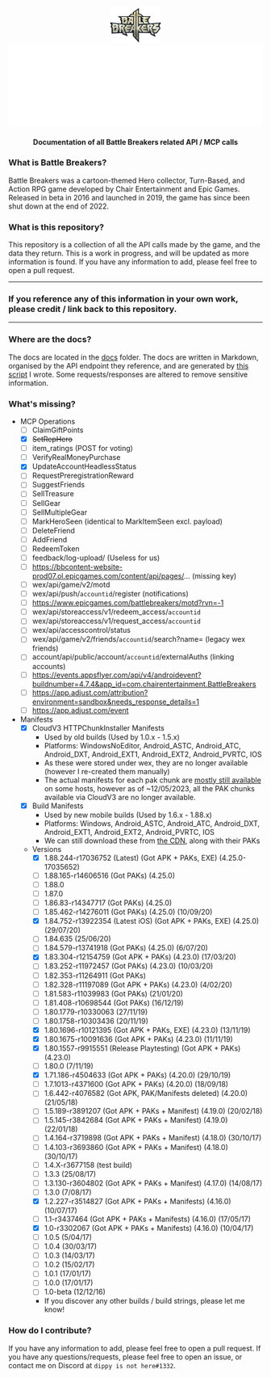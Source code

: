 <br />
<div align=center>
    <a id="back-to-top"></a>
    <div align="center">
        <a href="https://github.com/dippyshere/battle-breakers-documentation">
            <img src='res/BattleBreakers_Logo.png' width='100' alt="" />
            <img src="res/bbdocsh1.svg" alt="Battle Breakers Documentation" />
        </a>
    </div>
  <h4> Documentation of all Battle Breakers related API / MCP calls</h4>
</div>

### What is Battle Breakers?

Battle Breakers was a cartoon-themed Hero collector, Turn-Based, and Action RPG game developed by Chair Entertainment
and Epic Games. Released in beta in 2016 and launched in 2019, the game has since been shut down at the end of 2022.

### What is this repository?

This repository is a collection of all the API calls made by the game, and the data they return. This is a work in
progress, and will be updated as more information is found. If you have any information to add, please feel free to open
a pull request.

---

### **If you reference any of this information in your own work, please credit / link back to this repository.**

---

### Where are the docs?

The docs are located in the [docs](docs) folder. The docs are written in Markdown, organised by the API endpoint they
reference, and are generated by [this script](res/har%20markdown%20renderer.py) I wrote. Some requests/responses are
altered to remove sensitive information.

### What's missing?

- MCP Operations
    - [ ] ClaimGiftPoints
    - [x] ~~SetRepHero~~
    - [ ] item_ratings (POST for voting)
    - [ ] VerifyRealMoneyPurchase
    - [x] UpdateAccountHeadlessStatus
    - [ ] RequestPreregistrationReward
    - [ ] SuggestFriends
    - [ ] SellTreasure
    - [ ] SellGear
    - [ ] SellMultipleGear
    - [ ] MarkHeroSeen (identical to MarkItemSeen excl. payload)
    - [ ] DeleteFriend
    - [ ] AddFriend
    - [ ] RedeemToken
    - [ ] feedback/log-upload/ (Useless for us)
    - [ ] https://bbcontent-website-prod07.ol.epicgames.com/content/api/pages/... (missing key)
    - [ ] wex/api/game/v2/motd
    - [ ] wex/api/push/`accountid`/register (notifications)
    - [ ] https://www.epicgames.com/battlebreakers/motd?rvn=-1
    - [ ] wex/api/storeaccess/v1/redeem_access/`accountid`
    - [ ] wex/api/storeaccess/v1/request_access/`accountid`
    - [ ] wex/api/accesscontrol/status
    - [ ] wex/api/game/v2/friends/`accountid`/search?name= (legacy wex friends)
    - [ ] account/api/public/account/`accountid`/externalAuths (linking accounts)
    - [ ] https://events.appsflyer.com/api/v4/androidevent?buildnumber=4.7.4&app_id=com.chairentertainment.BattleBreakers
    - [ ] https://app.adjust.com/attribution?environment=sandbox&needs_response_details=1
    - [ ] https://app.adjust.com/event
- Manifests
    - [x] CloudV3 HTTPChunkInstaller Manifests
        - Used by old builds (Used by 1.0.x - 1.5.x)
        - Platforms: WindowsNoEditor, Android_ASTC, Android_ATC, Android_DXT, Android_EXT1, Android_EXT2, Android_PVRTC, IOS
        - As these were stored under wex, they are no longer available (however I re-created them manually)
        - The actual manifests for each pak chunk are [mostly still available](https://battlebreakers-live-cdn.ol.epicgames.com/WorldExplorersLive/CL_3514827/Android_ATC/WorldExplorers_pakchunk1CL_3514827.manifest) on some hosts, however as of ~12/05/2023, all the PAK chunks available via CloudV3 are no longer available.
    - [x] Build Manifests
        - Used by new mobile builds (Used by 1.6.x - 1.88.x)
        - Platforms: Windows, Android_ASTC, Android_ATC, Android_DXT, Android_EXT1, Android_EXT2, Android_PVRTC, IOS
        - We can still download these
          from [the CDN](https://battlebreakers-live-cdn.ol.epicgames.com/1.88.244-r17036752/BuildManifest-Windows.txt), along with their PAKs
    - Versions
        - [x] 1.88.244-r17036752 (Latest) (Got APK + PAKs, EXE) (4.25.0-17035652)
        - [ ] 1.88.165-r14606516 (Got PAKs) (4.25.0)
        - [ ] 1.88.0
        - [ ] 1.87.0
        - [ ] 1.86.83-r14347717 (Got PAKs) (4.25.0)
        - [ ] 1.85.462-r14276011 (Got PAKs) (4.25.0) (10/09/20)
        - [x] 1.84.752-r13922354 (Latest iOS) (Got APK + PAKs, EXE) (4.25.0) (29/07/20)
        - [ ] 1.84.635 (25/06/20)
        - [ ] 1.84.579-r13741918 (Got PAKs) (4.25.0) (6/07/20)
        - [x] 1.83.304-r12154759 (Got APK + PAKs) (4.23.0) (17/03/20)
        - [ ] 1.83.252-r11972457 (Got PAKs) (4.23.0) (10/03/20)
        - [ ] 1.82.353-r11264911 (Got PAKs)
        - [ ] 1.82.328-r11197089 (Got APK + PAKs) (4.23.0) (4/02/20)
        - [ ] 1.81.583-r11039983 (Got PAKs) (21/01/20)
        - [ ] 1.81.408-r10698544 (Got PAKs) (16/12/19)
        - [ ] 1.80.1779-r10330063 (27/11/19)
        - [ ] 1.80.1758-r10303436 (20/11/19)
        - [x] 1.80.1696-r10121395 (Got APK + PAKs, EXE) (4.23.0) (13/11/19)
        - [x] 1.80.1675-r10091636 (Got APK + PAKs) (4.23.0) (11/11/19)
        - [x] 1.80.1557-r9915551 (Release Playtesting) (Got APK + PAKs) (4.23.0)
        - [ ] 1.80.0 (7/11/19)
        - [x] 1.71.186-r4504633 (Got APK + PAKs) (4.20.0) (29/10/19)
        - [ ] 1.7.1013-r4371600 (Got APK + PAKs) (4.20.0) (18/09/18)
        - [ ] 1.6.442-r4076582 (Got APK, PAK/Manifests deleted) (4.20.0) (21/05/18)
        - [ ] 1.5.189-r3891207 (Got APK + PAKs + Manifest) (4.19.0) (20/02/18)
        - [ ] 1.5.145-r3842684 (Got APK + PAKs + Manifest) (4.19.0) (22/01/18)
        - [ ] 1.4.164-r3719898 (Got APK + PAKs + Manifest) (4.18.0) (30/10/17)
        - [ ] 1.4.103-r3693860 (Got APK + PAKs + Manifest) (4.18.0) (30/10/17)
        - [ ] 1.4.X-r3677158 (test build)
        - [ ] 1.3.3 (25/08/17)
        - [ ] 1.3.130-r3604802 (Got APK + PAKs + Manifest) (4.17.0) (14/08/17)
        - [ ] 1.3.0 (7/08/17)
        - [x] 1.2.227-r3514827 (Got APK + PAKs + Manifests) (4.16.0) (10/07/17)
        - [ ] 1.1-r3437464 (Got APK + PAKs + Manifests) (4.16.0) (17/05/17)
        - [x] 1.0-r3302067 (Got APK + PAKs + Manifests) (4.16.0) (10/04/17)
        - [ ] 1.0.5 (5/04/17)
        - [ ] 1.0.4 (30/03/17)
        - [ ] 1.0.3 (14/03/17)
        - [ ] 1.0.2 (15/02/17)
        - [ ] 1.0.1 (17/01/17)
        - [ ] 1.0.0 (17/01/17)
        - [ ] 1.0-beta (12/12/16)
        - If you discover any other builds / build strings, please let me know!

### How do I contribute?

If you have any information to add, please feel free to open a pull request. If you have any questions/requests, please
feel free to open an issue, or contact me on Discord at `dippy is not here#1332`.